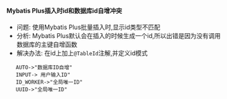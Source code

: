 #### Mybatis Plus插入时id和数据库id自增冲突

- 问题: 使用Mybatis Plus批量插入时,显示id类型不匹配
- 分析: Mybatis Plus默认会在插入的时候生成一个id,所以出错是因为没有调用数据库的主键自增函数
- 解决办法: 在id上加上`@TableId`注解,并定义id模式

```
   AUTO->"数据库ID自增"
   INPUT-> 用户输入ID"
   ID_WORKER->"全局唯一ID"
   UUID->"全局唯一ID"
```